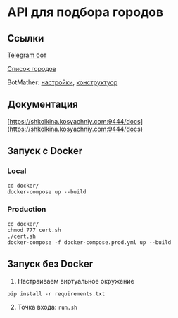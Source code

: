 # API для подбора городов
## Ссылки
[Telegram бот](https://t.me/shkolkina_bot)

[Список городов](https://docs.google.com/spreadsheets/d/1yUulEeriEhSdnLm2b7Nq1EeggaQII25K8-SoHSzyVsw/edit#gid=0)

BotMather: [настройки](https://app.botmother.com/bot/604ef45dfb4c134da43bf9e3/settings/), [конструктуор](https://app.botmother.com/bot/604ef45dfb4c134da43bf9e3/constructor/)

## Документация
[https://shkolkina.kosyachniy.com:9444/docs](https://shkolkina.kosyachniy.com:9444/docs)

## Запуск с Docker
### Local
```
cd docker/
docker-compose up --build
```

### Production
```
cd docker/
chmod 777 cert.sh
./cert.sh
docker-compose -f docker-compose.prod.yml up --build
```

## Запуск без Docker
1. Настраиваем виртуальное окружение
```
pip install -r requirements.txt
```

2. Точка входа: ` run.sh `